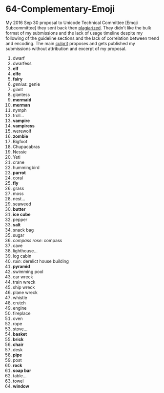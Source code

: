 # 64-Complementary-Emoji
My 2016 Sep 30 proposal to Unicode Technical Committee [Emoji Subcommittee] they sent back then [plagiarized](http://web.archive.org/web/20180417225811/www.unicode.org/emoji/emoji-requests.html).  They didn't like the bulk format of my submissions and the lack of usage timeline despite my following of the guideline sections and the lack of correlation between trend and encoding.  The main [culprit](http://emojination.org) proposes and gets published my submissions without attribution and excerpt of my proposal.

1. dwarf
2. dwarfess
3. **elf**
4. **elfe**
5. **fairy**
6. *genius*: genie
7. giant
8. giantess
9. **mermaid**
10. **merman**
11. nymph
12. troll...
13. **vampire**
14. **vampiress**
15. werewolf
16. **zombie**
17. Bigfoot
18. Chupacabras
19. Nessie
20. Yeti
21. crane
22. hummingbird
23. **parrot**
24. coral
25. **fly**
26. grass
27. moss
28. nest...
29. seaweed
30. **butter**
31. **ice cube**
32. pepper
33. **salt**
34. snack bag
35. sugar
36. *compass rose*: compass
37. cave
38. lighthouse...
39. log cabin
40. *ruin*: derelict house building
41. **pyramid**
42. swimming pool
43. car wreck
44. train wreck
45. ship wreck
46. plane wreck
47. whistle
48. crutch
49. engine
50. fireplace
51. oven
52. rope
53. stove...
54. **basket**
55. **brick**
56. **chair**
57. desk
58. **pipe**
59. post
60. **rock**
61. **soap bar**
62. table...
63. towel
64. **window**
